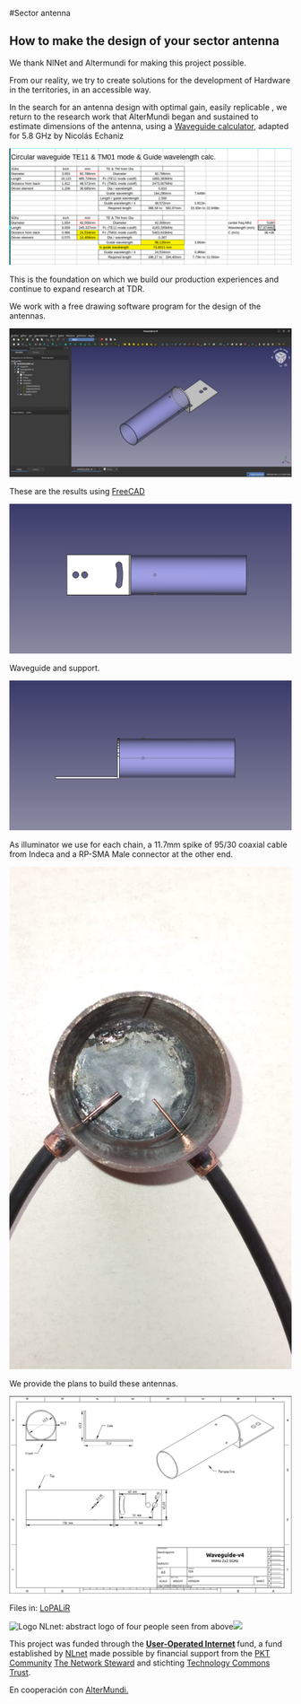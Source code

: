<!--
SPDX-FileCopyrightText: 2023 Tecnología de Raíz <tecnologiaderaiz@disroot.org>

SPDX-License-Identifier: CC-BY-NC-4.0
-->

#Sector antenna


## How to make the design of your sector antenna

We thank NlNet and Altermundi for making this project possible. 

From our reality, we try to create solutions for the development of Hardware in the territories, in an accessible way.

In the search for an antenna design with optimal gain, easily replicable , we return to the research work that AlterMundi began and sustained to estimate dimensions of the antenna, using a [Waveguide calculator](https://github.com/TecnologiadeRaiz/LoPALiR/blob/6cfcefe5b7c623523bdbc38a3de3d6f52c728e81/circular_waveguide_tuneado.ods), adapted for 5.8 GHz by Nicolás Echaniz



![](images/1-medicion_ods.png)



This is the foundation on which we build our production experiences and continue to expand research at TDR.

We work with a free drawing software program for the design of the antennas.



![](images/2-Freecad.png)



These are the results using [FreeCAD](https://www.freecadweb.org/downloads.php?lang=es_ES)



![](images/3-waveguide.png)



Waveguide and support.



![](images/4-waveguide.png)



As illuminator we use for each chain, a 11.7mm spike of 95/30 coaxial cable from Indeca and a RP-SMA Male connector at the other end.



![](images/5-iluminadores.jpeg)



We provide the plans to build these antennas.



![](images/6-plano_waveguide_v4.png)



Files in: <a href="https://github.com/TecnologiadeRaiz/LoPALiR">LoPALiR</a>



<img src="https://user-images.githubusercontent.com/104506596/191294248-aa22ad16-f991-412b-8d32-99e27614e7f2.png" alt="Logo NLnet: abstract logo of four people seen from above" height="70"><img src="https://nlnet.nl/image/logos/technologycommonstrust.svg" height="100">

<p>This project was funded through the <strong> <a href="https://nlnet.nl/useroperated/">User-Operated Internet</a> </strong> fund, a fund established by <a href="https://nlnet.nl">NLnet</a> made possible by financial support from the <a href="https://pkt.cash" rel="nofollow">PKT Community</a> <a href="https://pkt.cash/network-steward" rel="nofollow">The Network Steward</a> and stichting <a href="https://technologycommons.org">Technology Commons Trust</a>.</p> 

<p>En cooperación con <a href="https://altermundi.net/">AlterMundi.</a></p>
